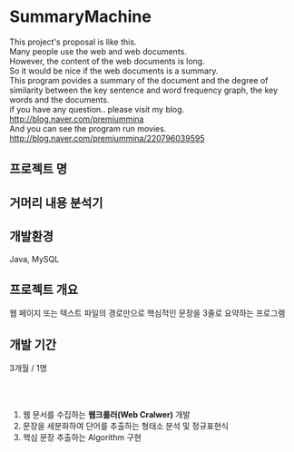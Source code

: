 # SummaryMachine
This project's proposal is like this.</br>
Many people use the web and web documents.</br>
However, the content of the web documents is long.</br>
So it would be nice if the web documents is a summary.</br>
This program povides a summary of the document and the degree of similarity between the key sentence and word frequency graph, the key words and the documents.</br>
if you have any question.. please visit my blog. http://blog.naver.com/premiummina </br>
And you can see the program run movies. http://blog.naver.com/premiummina/220796039595

<h2> 프로젝트 명 </h2>
<h2> 거머리 내용 분석기 </h2> 

<h2> 개발환경 </h2> 
Java, MySQL

<h2> 프로젝트 개요 </h2> 
웹 페이지 또는 텍스트 파일의 경로만으로 핵심적인 문장을 3줄로 요약하는 프로그램

<h2> 개발 기간 </h2> 
3개월 / 1명

<br><br>

1. 웹 문서를 수집하는 **웹크롤러(Web Cralwer)** 개발<br>
2. 문장을 세분화하여 단어를 추출하는 형태소 분석 및 정규표현식<br>
3. 핵심 문장 추출하는 Algorithm 구현
